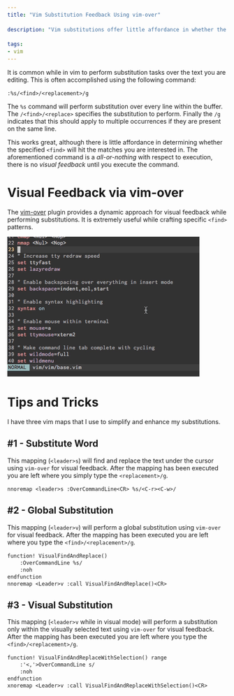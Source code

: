 ```yaml
---
title: "Vim Substitution Feedback Using vim-over"

description: "Vim substitutions offer little affordance in whether the search will match the desired text. vim-over is a vim plugin that provides visual feedback while working with substitutions."

tags:
- vim
---
```


It is common while in vim to perform substitution tasks over the text you are editing. This is often accomplished using the following command:

    :%s/<find>/<replacement>/g

The `%s` command will perform substitution over every line within the buffer. The `/<find>/<replace>` specifies the substitution to perform. Finally the `/g` indicates that this should apply to multiple occurrences if they are present on the same line.

This works great, although there is little affordance in determining whether the specified `<find>` will hit the matches you are interested in. The aforementioned command is a *all-or-nothing* with respect to execution, there is no *visual feedback* until you execute the command.

# Visual Feedback via vim-over
The [vim-over](https://github.com/osyo-manga/vim-over) plugin provides a dynamic approach for visual feedback while performing substitutions. It is extremely useful while crafting specific `<find>` patterns.

![Visual Feedback Demo](/images/2016-02-29-vim-substitution-feedback-using-vim-over/visual-feedback-demo.gif)

# Tips and Tricks
I have three vim maps that I use to simplify and enhance my substitutions.

## #1 - Substitute Word
This mapping (`<leader>s`) will find and replace the text under the cursor using `vim-over` for visual feedback. After the mapping has been executed you are left where you simply type the `<replacement>/g`.

	nnoremap <leader>s :OverCommandLine<CR> %s/<C-r><C-w>/

## #2 - Global Substitution
This mapping (`<leader>v`) will perform a global substitution using `vim-over` for visual feedback. After the mapping has been executed you are left where you type the `<find>/<replacement>/g`.

	function! VisualFindAndReplace()
	    :OverCommandLine %s/
	    :noh
	endfunction
	nnoremap <Leader>v :call VisualFindAndReplace()<CR>

## #3 - Visual Substitution
This mapping (`<leader>v` while in visual mode) will perform a substitution only within the visually selected text using `vim-over` for visual feedback. After the mapping has been executed you are left where you type the `<find>/<replacement>/g`.

	function! VisualFindAndReplaceWithSelection() range
	    :'<,'>OverCommandLine s/
	    :noh
	endfunction
	xnoremap <Leader>v :call VisualFindAndReplaceWithSelection()<CR>
